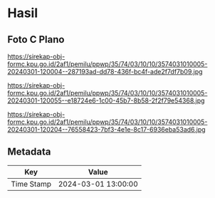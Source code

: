 # Hasil

## Foto C Plano

https://sirekap-obj-formc.kpu.go.id/2af1/pemilu/ppwp/35/74/03/10/10/3574031010005-20240301-120004--287193ad-dd78-436f-bc4f-ade2f7df7b09.jpg

https://sirekap-obj-formc.kpu.go.id/2af1/pemilu/ppwp/35/74/03/10/10/3574031010005-20240301-120055--e18724e6-1c00-45b7-8b58-2f2f79e54368.jpg

https://sirekap-obj-formc.kpu.go.id/2af1/pemilu/ppwp/35/74/03/10/10/3574031010005-20240301-120204--76558423-7bf3-4e1e-8c17-6936eba53ad6.jpg


## Metadata

| Key        | Value               |
| ---------- | ------------------- |
| Time Stamp | 2024-03-01 13:00:00 |



